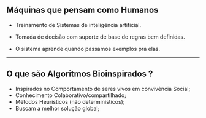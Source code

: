## Máquinas que pensam como Humanos 

- Treinamento de Sistemas de inteligência artificial.

- Tomada de decisão com suporte de base de regras bem definidas.

- O sistema aprende quando passamos exemplos pra elas. 

________________

## O que são Algoritmos Bioinspirados ?

- Inspirados no Comportamento de seres vivos em convivência Social;
- Conhecimento Colaborativo/compartilhado;
- Métodos Heurísticos (não determinísticos);
- Buscam a melhor solução global;

